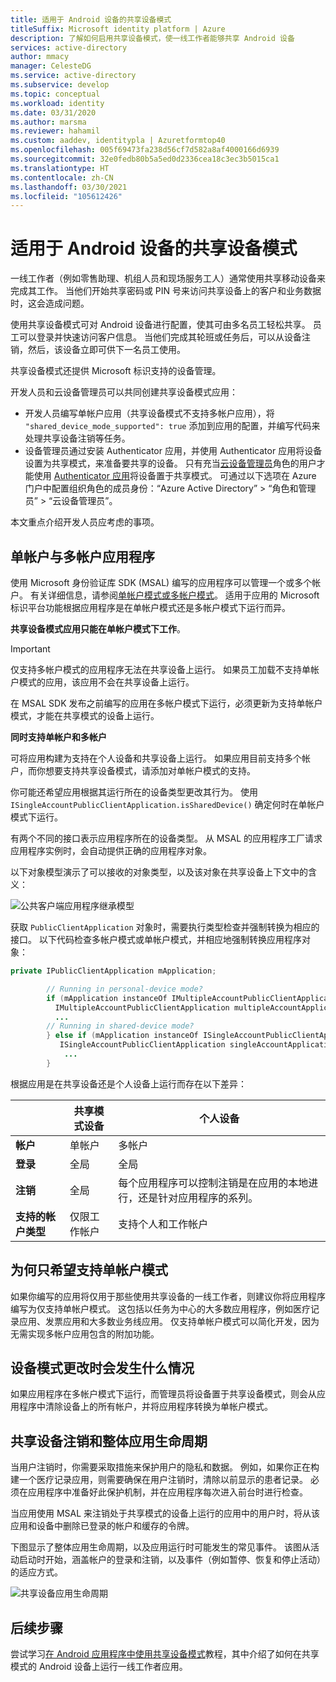 ```yaml
---
title: 适用于 Android 设备的共享设备模式
titleSuffix: Microsoft identity platform | Azure
description: 了解如何启用共享设备模式，使一线工作者能够共享 Android 设备
services: active-directory
author: mmacy
manager: CelesteDG
ms.service: active-directory
ms.subservice: develop
ms.topic: conceptual
ms.workload: identity
ms.date: 03/31/2020
ms.author: marsma
ms.reviewer: hahamil
ms.custom: aaddev, identitypla | Azuretformtop40
ms.openlocfilehash: 005f69473fa238d56cf7d582a8af4000166d6939
ms.sourcegitcommit: 32e0fedb80b5a5ed0d2336cea18c3ec3b5015ca1
ms.translationtype: HT
ms.contentlocale: zh-CN
ms.lasthandoff: 03/30/2021
ms.locfileid: "105612426"
---
```

# <a name="shared-device-mode-for-android-devices"></a>适用于 Android 设备的共享设备模式

一线工作者（例如零售助理、机组人员和现场服务工人）通常使用共享移动设备来完成其工作。 当他们开始共享密码或 PIN 号来访问共享设备上的客户和业务数据时，这会造成问题。

使用共享设备模式可对 Android 设备进行配置，使其可由多名员工轻松共享。 员工可以登录并快速访问客户信息。 当他们完成其轮班或任务后，可以从设备注销，然后，该设备立即可供下一名员工使用。

共享设备模式还提供 Microsoft 标识支持的设备管理。

开发人员和云设备管理员可以共同创建共享设备模式应用：

- 开发人员编写单帐户应用（共享设备模式不支持多帐户应用），将 `"shared_device_mode_supported": true` 添加到应用的配置，并编写代码来处理共享设备注销等任务。
- 设备管理员通过安装 Authenticator 应用，并使用 Authenticator 应用将设备设置为共享模式，来准备要共享的设备。 只有充当[云设备管理员](../roles/permissions-reference.md#cloud-device-administrator)角色的用户才能使用 [Authenticator 应用](../user-help/user-help-auth-app-overview.md)将设备置于共享模式。 可通过以下选项在 Azure 门户中配置组织角色的成员身份：“Azure Active Directory” > “角色和管理员” > “云设备管理员”。   

 本文重点介绍开发人员应考虑的事项。

## <a name="single-vs-multiple-account-applications"></a>单帐户与多帐户应用程序

使用 Microsoft 身份验证库 SDK (MSAL) 编写的应用程序可以管理一个或多个帐户。 有关详细信息，请参阅[单帐户模式或多帐户模式](single-multi-account.md)。 适用于应用的 Microsoft 标识平台功能根据应用程序是在单帐户模式还是多帐户模式下运行而异。

**共享设备模式应用只能在单帐户模式下工作**。

> [!IMPORTANT]
> 仅支持多帐户模式的应用程序无法在共享设备上运行。 如果员工加载不支持单帐户模式的应用，该应用不会在共享设备上运行。
>
> 在 MSAL SDK 发布之前编写的应用在多帐户模式下运行，必须更新为支持单帐户模式，才能在共享模式的设备上运行。

**同时支持单帐户和多帐户**

可将应用构建为支持在个人设备和共享设备上运行。 如果应用目前支持多个帐户，而你想要支持共享设备模式，请添加对单帐户模式的支持。

你可能还希望应用根据其运行所在的设备类型更改其行为。 使用 `ISingleAccountPublicClientApplication.isSharedDevice()` 确定何时在单帐户模式下运行。

有两个不同的接口表示应用程序所在的设备类型。 从 MSAL 的应用程序工厂请求应用程序实例时，会自动提供正确的应用程序对象。

以下对象模型演示了可以接收的对象类型，以及该对象在共享设备上下文中的含义：

![公共客户端应用程序继承模型](media/v2-shared-device-mode/ipublic-client-app-inheritance.png)

获取 `PublicClientApplication` 对象时，需要执行类型检查并强制转换为相应的接口。 以下代码检查多帐户模式或单帐户模式，并相应地强制转换应用程序对象：

```java
private IPublicClientApplication mApplication;

        // Running in personal-device mode?
        if (mApplication instanceOf IMultipleAccountPublicClientApplication) {
          IMultipleAccountPublicClientApplication multipleAccountApplication = (IMultipleAccountPublicClientApplication) mApplication;
          ...
        // Running in shared-device mode?
        } else if (mApplication instanceOf ISingleAccountPublicClientApplication) {
           ISingleAccountPublicClientApplication singleAccountApplication = (ISingleAccountPublicClientApplication) mApplication;
            ...
        }
```

根据应用是在共享设备还是个人设备上运行而存在以下差异：

|  | 共享模式设备  | 个人设备 |
|---------|---------|---------|
| **帐户**     | 单帐户 | 多帐户 |
| **登录** | 全局 | 全局 |
| **注销** | 全局 | 每个应用程序可以控制注销是在应用的本地进行，还是针对应用程序的系列。 |
| **支持的帐户类型** | 仅限工作帐户 | 支持个人和工作帐户  |

## <a name="why-you-may-want-to-only-support-single-account-mode"></a>为何只希望支持单帐户模式

如果你编写的应用将仅用于那些使用共享设备的一线工作者，则建议你将应用程序编写为仅支持单帐户模式。 这包括以任务为中心的大多数应用程序，例如医疗记录应用、发票应用和大多数业务线应用。 仅支持单帐户模式可以简化开发，因为无需实现多帐户应用包含的附加功能。

## <a name="what-happens-when-the-device-mode-changes"></a>设备模式更改时会发生什么情况

如果应用程序在多帐户模式下运行，而管理员将设备置于共享设备模式，则会从应用程序中清除设备上的所有帐户，并将应用程序转换为单帐户模式。

## <a name="shared-device-sign-out-and-the-overall-app-lifecycle"></a>共享设备注销和整体应用生命周期

当用户注销时，你需要采取措施来保护用户的隐私和数据。 例如，如果你正在构建一个医疗记录应用，则需要确保在用户注销时，清除以前显示的患者记录。 必须在应用程序中准备好此保护机制，并在应用程序每次进入前台时进行检查。

当应用使用 MSAL 来注销处于共享模式的设备上运行的应用中的用户时，将从该应用和设备中删除已登录的帐户和缓存的令牌。

下图显示了整体应用生命周期，以及应用运行时可能发生的常见事件。 该图从活动启动时开始，涵盖帐户的登录和注销，以及事件（例如暂停、恢复和停止活动）的适应方式。

![共享设备应用生命周期](media/v2-shared-device-mode/lifecycle.png)

## <a name="next-steps"></a>后续步骤

尝试学习[在 Android 应用程序中使用共享设备模式](tutorial-v2-shared-device-mode.md)教程，其中介绍了如何在共享模式的 Android 设备上运行一线工作者应用。
